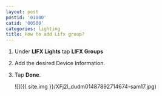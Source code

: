 ```yaml
---
layout: post
postid: '01000'
catid: '00500'
categories: lighting
title: How to add Lifx group?
---
```


1. Under **LIFX Lights** tap **LIFX Groups**

2. Add the desired Device Information.

3. Tap **Done**.

    ![]({{ site.img }}/XFj2l_dudm01487892714674-sam17.jpg)